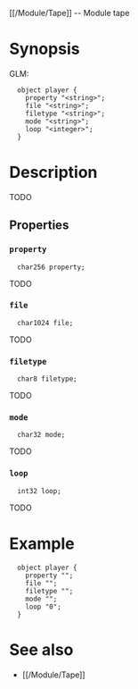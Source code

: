 [[/Module/Tape]] -- Module tape

# Synopsis
GLM:
~~~
  object player {
    property "<string>";
    file "<string>";
    filetype "<string>";
    mode "<string>";
    loop "<integer>";
  }
~~~

# Description

TODO

## Properties

### `property`
~~~
  char256 property;
~~~

TODO

### `file`
~~~
  char1024 file;
~~~

TODO

### `filetype`
~~~
  char8 filetype;
~~~

TODO

### `mode`
~~~
  char32 mode;
~~~

TODO

### `loop`
~~~
  int32 loop;
~~~

TODO

# Example

~~~
  object player {
    property "";
    file "";
    filetype "";
    mode "";
    loop "0";
  }
~~~

# See also
* [[/Module/Tape]]

